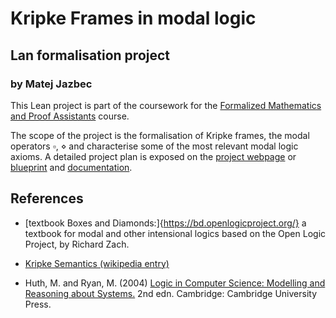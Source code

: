 # Kripke Frames in modal logic
## Lan formalisation project
### by Matej Jazbec


This Lean project is part of the coursework for the [Formalized Mathematics and Proof Assistants](https://www.andrej.com/zapiski/MAT-FORMATH-2024/book/) course.

The scope of the project is the formalisation of Kripke frames, the modal operators $\square$, $\diamond$ and characterise some of the most relevant modal logic axioms. A detailed project plan is exposed on the [project webpage](https://matejjazbec.github.io/kripke-frames/) or [blueprint](https://matejjazbec.github.io/kripke-frames/blueprint/) and [documentation](https://matejjazbec.github.io/kripke-frames/docs/).

## References

- [textbook Boxes and Diamonds:]{https://bd.openlogicproject.org/} a textbook for modal and other intensional logics based on the Open Logic Project, by Richard Zach.
  
- [Kripke Semantics (wikipedia entry)](https://en.wikipedia.org/wiki/Kripke_semantics) 

- Huth, M. and Ryan, M. (2004) [Logic in Computer Science: Modelling and Reasoning about Systems.](https://www.cambridge.org/highereducation/books/logic-in-computer-science/9022E2BE5E7C9F20D259F4A83986236C?utm_campaign=shareaholic&utm_medium=copy_link&utm_source=bookmark) 2nd edn. Cambridge: Cambridge University Press. 
